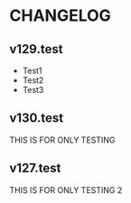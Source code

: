 # CHANGELOG

## v129.test
- Test1
- Test2
- Test3

## v130.test
THIS IS FOR ONLY TESTING

## v127.test
THIS IS FOR ONLY TESTING 2
